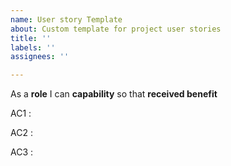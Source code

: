 ```yaml
---
name: User story Template
about: Custom template for project user stories
title: ''
labels: ''
assignees: ''

---
```


As a  **role**  I can  **capability**  so that  **received benefit**

AC1 : 

AC2 :

AC3 :
